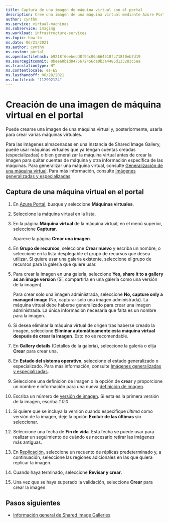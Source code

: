 ```yaml
---
title: Captura de una imagen de máquina virtual con el portal
description: Cree una imagen de una máquina virtual mediante Azure Portal.
author: cynthn
ms.service: virtual-machines
ms.subservice: imaging
ms.workload: infrastructure-services
ms.topic: how-to
ms.date: 06/21/2021
ms.author: cynthn
ms.custom: portal
ms.openlocfilehash: b9218f6eebedd8f94c06a664518fc718f0eb7d19
ms.sourcegitcommit: 0beea0b1d8475672456da0b3a4485d133283c5ea
ms.translationtype: HT
ms.contentlocale: es-ES
ms.lasthandoff: 06/28/2021
ms.locfileid: "112992124"
---
```

# <a name="create-an-image-of-a-vm-in-the-portal"></a>Creación de una imagen de máquina virtual en el portal

Puede crearse una imagen de una máquina virtual y, posteriormente, usarla para crear varias máquinas virtuales.

Para las imágenes almacenadas en una instancia de Shared Image Gallery, puede usar máquinas virtuales que ya tengan cuentas creadas (especializadas) o bien generalizar la máquina virtual antes de crear la imagen para quitar cuentas de máquina y otra información específica de las máquinas. Para generalizar una máquina virtual, consulte [Generalización de una máquina virtual](generalize.md). Para más información, consulte [Imágenes generalizadas y especializadas](shared-image-galleries.md#generalized-and-specialized-images).


## <a name="capture-a-vm-in-the-portal"></a>Captura de una máquina virtual en el portal 

1. En [Azure Portal](https://portal.azure.com), busque y seleccione **Máquinas virtuales**.

2. Seleccione la máquina virtual en la lista.

3. En la página **Máquina virtual** de la máquina virtual, en el menú superior, seleccione **Capturar**.

   Aparece la página **Crear una imagen**.

5. En **Grupo de recursos**, seleccione **Crear nuevo** y escriba un nombre, o seleccione en la lista desplegable el grupo de recursos que desea utilizar. Si quiere usar una galería existente, seleccione el grupo de recursos para la galería que quiere usar.

1. Para crear la imagen en una galería, seleccione **Yes, share it to a gallery as an image version** (Sí, compartirla en una galería como una versión de la imagen).
    
   Para crear solo una imagen administrada, seleccione **No, capture only a managed image** (No, capturar solo una imagen administrada). La máquina virtual debe haberse generalizado para crear una imagen administrada. La única información necesaria que falta es un nombre para la imagen.

6. Si desea eliminar la máquina virtual de origen tras haberse creado la imagen, seleccione **Eliminar automáticamente esta máquina virtual después de crear la imagen**. Esto no es recomendable.

1. En **Gallery details** (Detalles de la galería), seleccione la galería o elija **Crear** para crear una.

1. En **Estado del sistema operativo**, seleccione el estado generalizado o especializado. Para más información, consulte [Imágenes generalizadas y especializadas](shared-image-galleries.md#generalized-and-specialized-images).
 
1. Seleccione una definición de imagen o la opción de **crear** y proporcione un nombre e información para una nueva [definición de imagen](shared-image-galleries.md#image-definitions).

1. Escriba un número de [versión de imagen](shared-image-galleries.md#image-versions). Si esta es la primera versión de la imagen, escriba *1.0.0*.

1. Si quiere que se incluya la versión cuando especifique *última* como versión de la imagen, deje la opción **Excluir de las últimas** sin seleccionar.

1. Seleccione una fecha de **Fin de vida**. Esta fecha se puede usar para realizar un seguimiento de cuándo es necesario retirar las imágenes más antiguas.

1. En [Replicación](shared-image-galleries.md#replication), seleccione un recuento de réplicas predeterminado y, a continuación, seleccione las regiones adicionales en las que quiera replicar la imagen.

8. Cuando haya terminado, seleccione **Revisar y crear**.

1. Una vez que se haya superado la validación, seleccione **Crear** para crear la imagen.



## <a name="next-steps"></a>Pasos siguientes

- [Información general de Shared Image Galleries](shared-image-galleries.md)  
